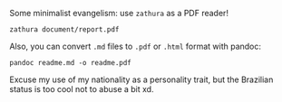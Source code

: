 Some minimalist evangelism: use `zathura` as a PDF reader!

`zathura document/report.pdf`

Also, you can convert `.md` files to `.pdf` or `.html` format with pandoc:

`pandoc readme.md -o readme.pdf`

Excuse my use of my nationality as a personality trait, but the Brazilian status is too cool not to abuse a bit xd.

